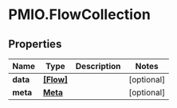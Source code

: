 # PMIO.FlowCollection

## Properties
Name | Type | Description | Notes
------------ | ------------- | ------------- | -------------
**data** | [**[Flow]**](Flow.md) |  | [optional] 
**meta** | [**Meta**](Meta.md) |  | [optional] 



